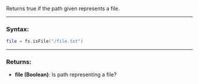 Returns true if the path given represents a file.

---

### Syntax:
```lua
file = fs.isFile("/file.txt")
```

---

### Returns:

* **file (Boolean)**: Is path representing a file?
